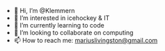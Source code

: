 - 👋 Hi, I’m @Klemmern
- 👀 I’m interested in icehockey & IT
- 🌱 I’m currently learning to code
- 💞️ I’m looking to collaborate on computing
- 📫 How to reach me: mariuslivingston@gmail.com

<!---
Klemmern/Klemmern is a ✨ special ✨ repository because its `README.md` (this file) appears on your GitHub profile.
You can click the Preview link to take a look at your changes.
--->
